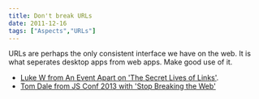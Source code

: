 ```yaml
---
title: Don't break URLs
date: 2011-12-16
tags: ["Aspects","URLs"]
---
```


URLs are perhaps the only consistent interface we have on the web. It is what seperates desktop apps from web apps. Make good use of it.

- [Luke W from An Event Apart on 'The Secret Lives of Links'](http://www.lukew.com/ff/entry.asp?1473).
- [Tom Dale from JS Conf 2013 with 'Stop Breaking the Web'](http://2013.jsconf.eu/speakers/tom-dale-stop-breaking-the-web.html)
